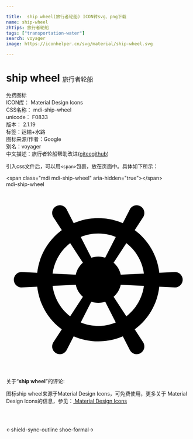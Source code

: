 ```yaml
---

title:  ship wheel(旅行者轮船) ICON转svg、png下载
name: ship-wheel
zhTips: 旅行者轮船
tags: ["transportation-water"]
search: voyager
image: https://iconhelper.cn/svg/material/ship-wheel.svg

---
```


# ship wheel  <small style="font-size: 60%;font-weight: 100">旅行者轮船</small>


<div class="detail-page">
<p>
<span><span class="badge-success badge">免费图标</span> </span>
<br/>
<span>
ICON库：
<span class="badge-secondary badge">Material Design Icons</span> 
</span>
<br/>
<span>
CSS名称：
<span class="badge-secondary badge">mdi-ship-wheel</span> 
</span>
<br/>
<span>
unicode：
<span class="badge-secondary badge">F0833</span> 
<copy-btn content='F0833' btn-title=""></copy-btn>
<copy-btn :content='String.fromCodePoint(parseInt("F0833", 16))' btn-title="复制U"></copy-btn>
</span>
<br/>
<span>
版本：
<span class="badge-secondary badge">2.1.19</span> 
</span><br/><span>标签：<span class="badge-light badge"><router-link to="/tags/transportation-water.html">运输+水路</router-link></span></span>
<br/>
<span>图标来源/作者：<span class="badge-light badge">Google</span></span> 
<br/>
<span>别名：<span class="badge-light badge">voyager</span></span><br/><span class="zh-detail">中文描述：<span class="badge-primary badge">旅行者轮船</span><span class="help-link"><span>帮助改进</span>(<a href="https://gitee.com/liuwave/icon-helper/edit/master/json/material/ship-wheel.json" target="_blank" rel="noopener noreferrer">gitee</a><a href="https://github.com/liuwave/icon-helper/edit/master/json/material/ship-wheel.json" target="_blank" rel="noopener noreferrer">github</a></span>)</span><br/>
</p>
</div>
<div class="alert alert-dark">
  <i class="mdi mdi-ship-wheel mdi-48px"></i>
  <i class="mdi mdi-ship-wheel mdi-36px"></i>
  <i class="mdi mdi-ship-wheel mdi-24px"></i>
  <i class="mdi mdi-ship-wheel mdi-18px"></i>
</div>
<div>
  <p>引入css文件后，可以用<code>&lt;span&gt;</code>包裹，放在页面中。具体如下所示：    
  </p>
  <div class="alert alert-primary" style="font-size: 14px">
    &lt;span class="mdi mdi-ship-wheel" aria-hidden="true"&gt;&lt;/span&gt;
    <copy-btn content='<span class="mdi mdi-ship-wheel" aria-hidden="true"></span>'></copy-btn>
  </div>
  <div class="alert alert-secondary">
    <i class="mdi mdi-ship-wheel"
    style="font-size: 24px"
    aria-hidden="true"></i> mdi-ship-wheel
    <copy-btn content="mdi-ship-wheel" btn-title="复制图标名称"></copy-btn>
  </div>
</div>
<div id="svg" class="svg-wrap">
<svg xmlns="http://www.w3.org/2000/svg" viewBox="0 0 24 24"><path d="M2,11L4.05,11.1C4.3,8.83 5.5,6.85 7.25,5.56L6.13,3.84C5.86,3.36 6,2.75 6.5,2.47C7,2.2 7.59,2.36 7.87,2.84L8.8,4.66C9.78,4.24 10.86,4 12,4C13.14,4 14.22,4.24 15.2,4.66L16.13,2.84C16.41,2.36 17,2.2 17.5,2.47C18,2.75 18.14,3.36 17.87,3.84L16.75,5.56C18.5,6.85 19.7,8.83 19.95,11.1L22,11A1,1 0 0,1 23,12A1,1 0 0,1 22,13L19.95,12.9C19.7,15.17 18.5,17.15 16.75,18.44L17.87,20.16C18.14,20.64 18,21.25 17.5,21.53C17,21.8 16.41,21.64 16.13,21.16L15.2,19.34C14.22,19.76 13.14,20 12,20C10.86,20 9.78,19.76 8.8,19.34L7.87,21.16C7.59,21.64 7,21.8 6.5,21.53C6,21.25 5.86,20.64 6.13,20.16L7.25,18.44C5.5,17.15 4.3,15.17 4.05,12.9L2,13A1,1 0 0,1 1,12A1,1 0 0,1 2,11M9.07,11.35C9.2,10.74 9.53,10.2 10,9.79L8.34,7.25C7.11,8.19 6.27,9.6 6.05,11.2L9.07,11.35M12,9C12.32,9 12.62,9.05 12.9,9.14L14.28,6.45C13.58,6.16 12.81,6 12,6C11.19,6 10.42,6.16 9.72,6.45L11.1,9.14C11.38,9.05 11.68,9 12,9M14.93,11.35L17.95,11.2C17.73,9.6 16.89,8.19 15.66,7.25L14,9.79C14.47,10.2 14.8,10.74 14.93,11.35M14.93,12.65C14.8,13.26 14.47,13.8 14,14.21L15.66,16.75C16.89,15.81 17.73,14.4 17.95,12.8L14.93,12.65M12,15C11.68,15 11.38,14.95 11.09,14.86L9.72,17.55C10.42,17.84 11.19,18 12,18C12.81,18 13.58,17.84 14.28,17.55L12.91,14.86C12.62,14.95 12.32,15 12,15M9.07,12.65L6.05,12.8C6.27,14.4 7.11,15.81 8.34,16.75L10,14.21C9.53,13.8 9.2,13.26 9.07,12.65Z" /></svg>
</div>
<detail full-name='mdi-ship-wheel'></detail>
<div class="icon-detail__container">
<p>关于“<b>ship wheel</b>”的评论:</p>
</div>
<Vssue title="关于“ship wheel”的评论" />    
<div><p>图标ship wheel来源于Material Design Icons，可免费使用，更多关于 Material Design Icons的信息，参见：<a target="_blank" href="https://iconhelper.cn/material.html"> Material Design Icons</a>
</p></div>

<div style="padding:2rem 0 " class="page-nav"><p class="inner"><span class="prev">←<router-link to="/icon/shield-sync-outline.html">shield-sync-outline</router-link></span> <span class="next"><router-link to="/icon/shoe-formal.html">shoe-formal</router-link>→</span></p></div>

